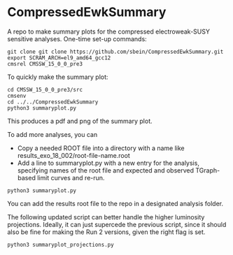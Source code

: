# CompressedEwkSummary

A repo to make summary plots for the compressed electroweak-SUSY sensitive analyses. One-time set-up commands:
```
git clone git clone https://github.com/sbein/CompressedEwkSummary.git
export SCRAM_ARCH=el9_amd64_gcc12
cmsrel CMSSW_15_0_0_pre3
```

To quickly make the summary plot:
```
cd CMSSW_15_0_0_pre3/src
cmsenv
cd ../../CompressedEwkSummary
python3 summaryplot.py
```

This produces a pdf and png of the summary plot. 

To add more analyses, you can
* Copy a needed ROOT file into a directory with a name like results_exo_18_002/root-file-name.root
* Add a line to summaryplot.py with a new entry for the analysis,
specifying names of the root file and expected and observed TGraph-based limit curves
and re-run. 
```
python3 summaryplot.py
```
You can add the results root file to the repo in a designated analysis folder. 

The following updated script can better handle the higher luminosity projections. Ideally, it can just supercede the previous script, since it should also be fine for making the Run 2 versions, given the right flag is set. 
```
python3 summaryplot_projections.py
```

